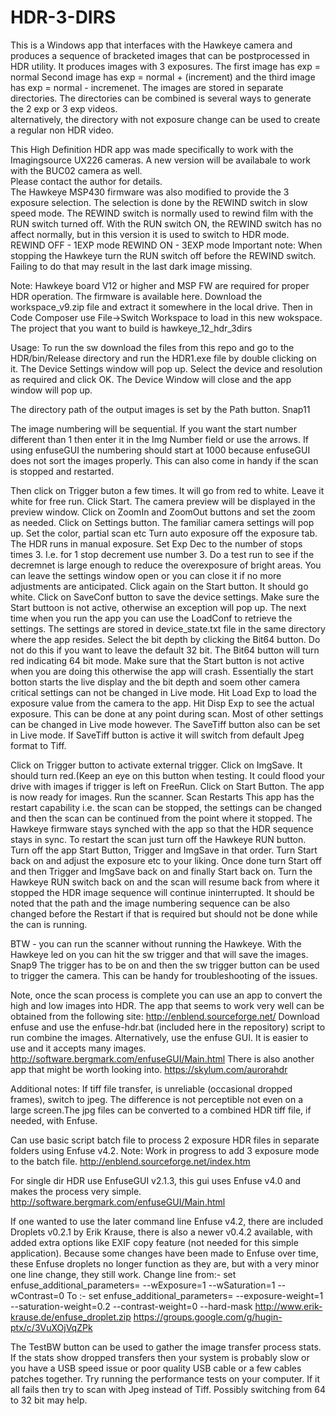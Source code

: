# HDR-3-DIRS  
  

This is a Windows app that interfaces with the Hawkeye camera and
produces a sequence of bracketed images that can be postprocessed in
HDR utility.
It produces images with 3 exposures. The first image has exp = normal Second image has exp = normal + (increment)
and the third image has exp = normal - incremenet. The images are stored in 
separate directories. The directories can be combined is several ways to generate the 2 exp or 3 exp videos.  
alternatively, the directory with not exposure change can be used to create a regular non HDR video.  

This High Definition HDR app was made specifically to work with the Imagingsource UX226 cameras.
A new version will be availabale to work with the BUC02 camera as well.  
Please contact the author for details.  
The Hawkeye MSP430 firmware was also modified to provide the 3 exposure selection.
The selection is done by the REWIND switch in slow speed mode. The REWIND switch is normally used to rewind film with the RUN switch turned off. With the RUN switch ON, the REWIND switch has no affect normally, but in this version it
is used to switch to HDR mode.
REWIND OFF - 1EXP mode
REWIND ON - 3EXP mode
Important note: When stopping the Hawkeye turn the RUN switch off before the REWIND switch. Failing
to do that may result in the last dark image missing.

Note: Hawkeye board V12 or higher and MSP FW are required for proper HDR operation. The firmware is available here. Download the workspace_v9.zip file and extract it somewhere in the local drive.
Then in Code Composer use File->Switch Workspace to load in this new wokspace. The project that you want to build is
hawkeye_12_hdr_3dirs

Usage:
To run the sw download the files from this repo and go to the HDR/bin/Release
directory and run the HDR1.exe file by double clicking on it. The Device Settings window will pop up.
Select the device and resolution as required and click OK.
The Device Window will close and the app window will pop up.

The directory path of the output images is set by the Path button. Snap11

The image numbering will be sequential. If you want the start number different than 1
then enter it in the Img Number field or use the arrows.
If using enfuseGUI the numbering should start at 1000 because
enfuseGUI does not sort the images properly. This can also come in handy if the scan is stopped and restarted.

Then click on Trigger buton a few times.
It will go from red to white. Leave it white for free run.
Click Start.
The camera preview will be displayed in the preview window.
Click on ZoomIn and ZoomOut buttons and set the zoom as needed.
Click on Settings button.
The familiar camera settings will pop up.
Set the color, partial scan etc
Turn auto exposure off the exposure tab. The HDR runs in manual exposure. Set Exp Dec to the number of stops times 3. I.e. for 1 stop decrement use number 3. Do a test run to see if the decremnet is large enough to reduce the overexposure of bright areas.
You can leave the settings window open or you can close it if no more adjustments are anticipated. Click again on the Start button. It should go white.
Click on SaveConf button to save the device settings.
Make sure the Start buttoon is not active, otherwise an exception will pop up.
The next time when you run the app you can use the LoadConf to retrieve the settings.
The settings are stored in device_state.txt file in the same directory where the app resides.
Select the bit depth by clicking the Bit64 button. Do not do this if you want to leave the default 32 bit. The Bit64 button will turn red indicating 64 bit mode.
Make sure that the Start button is not active when you are doing this otherwise the app will crash.
Essentially the start botton starts the live display and the bit depth and soem other camera critical settings can not be changed in Live mode. Hit Load Exp to load the exposure value from the camera to the app. Hit Disp Exp to see the actual exposure. This can be done at any point during scan. Most of other settings can be changed in Live mode however.
The SaveTiff button also can be set in Live mode.
If SaveTiff button is active it will switch from default Jpeg format to Tiff.

Click on Trigger button to activate external trigger.
Click on ImgSave.
It should turn red.(Keep an eye on this button when testing.
It could flood your drive with images if trigger is left on FreeRun.
Click on Start Button.
The app is now ready for images.
Run the scanner. Scan Restarts This app has the restart capability i.e. the scan can be stopped, the settings can be changed and then the scan can be continued from the point where it stopped. The Hawkeye firmware stays synched with the app so that the HDR sequence stays in sync. To restart the scan just turn off the Hawkeye RUN button. Turn off the app Start Button, Trigger and ImgSave in that
order. Turn Start back on and adjust the exposure etc to your liking.
Once done turn Start off and then Trigger and ImgSave back on and finally Start back on. Turn the Hawkeye RUN switch back on and the scan will resume back from where it stopped the HDR image sequence will continue ininterrupted.
It should be noted that the path and the image numbering sequence can be also changed before the Restart if that is required but should not be done while the can is running.

BTW - you can run the scanner without running the Hawkeye. With the Hawkeye led on you can hit the
sw trigger and that will save the images.
Snap9 The trigger has to be on and then the sw trigger button can be used to trigger the camera.
This can be handy for troubleshooting of the issues.

Note, once the scan process is complete you can use an app to convert the high and low images into HDR.
The app that seems to work very well can be obtained from the following site: http://enblend.sourceforge.net/
Download enfuse and use the enfuse-hdr.bat (included here in the repository) script to run combine the images.
Alternatively, use the enfuse GUI. It is easier to use and it accepts many images. http://software.bergmark.com/enfuseGUI/Main.html There is also another app that might be worth looking into. https://skylum.com/aurorahdr

Additional notes:
If tiff file transfer, is unreliable (occasional dropped frames), switch to jpeg. The difference is not perceptible not even on a large screen.The jpg files can be converted to a combined HDR tiff file, if needed, with Enfuse.

Can use basic script batch file to process 2 exposure HDR files in separate folders using Enfuse v4.2. Note: Work in progress to add 3 exposure mode to the batch file. http://enblend.sourceforge.net/index.htm

For single dir HDR use EnfuseGUI v2.1.3, this gui uses Enfuse v4.0 and makes the process very simple. http://software.bergmark.com/enfuseGUI/Main.html

If one wanted to use the later command line Enfuse v4.2, there are included Droplets v0.2.1 by Erik Krause, there is also a newer v0.4.2 available, with added extra options like EXIF copy feature (not needed for this simple application). Because some changes have been made to Enfuse over time, these Enfuse droplets no longer function as they are, but with a very minor one line change, they still work.
Change line from:- set enfuse_additional_parameters= --wExposure=1 --wSaturation=1 --wContrast=0
To :- set enfuse_additional_parameters= --exposure-weight=1 --saturation-weight=0.2 --contrast-weight=0 --hard-mask
http://www.erik-krause.de/enfuse_droplet.zip
https://groups.google.com/g/hugin-ptx/c/3VuXOjVqZPk

The TestBW button can be used to gather the image transfer process stats. If the stats show dropped transfers then
your system is probably slow or you have a USB speed issue or poor quality USB cable or a few cables patches together. Try running the performance tests on your computer. If it all fails then try to scan with Jpeg instead of Tiff.
Possibly switching from 64 to 32 bit may help.
